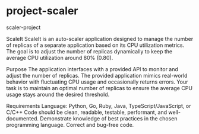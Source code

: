 # project-scaler
scaler-project

ScaleIt
ScaleIt is an auto-scaler application designed to manage the number of replicas of a separate application based on its CPU utilization metrics. The goal is to adjust the number of replicas dynamically to keep the average CPU utilization around 80% (0.80).

Purpose
The application interfaces with a provided API to monitor and adjust the number of replicas. The provided application mimics real-world behavior with fluctuating CPU usage and occasionally returns errors. Your task is to maintain an optimal number of replicas to ensure the average CPU usage stays around the desired threshold.

Requirements
Language: Python, Go, Ruby, Java, TypeScript/JavaScript, or C/C++
Code should be clean, readable, testable, performant, and well-documented.
Demonstrate knowledge of best practices in the chosen programming language.
Correct and bug-free code.

